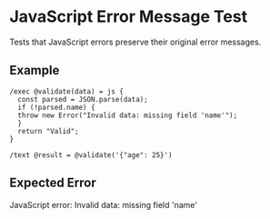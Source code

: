# JavaScript Error Message Test

Tests that JavaScript errors preserve their original error messages.

## Example

```mlld
/exec @validate(data) = js {
  const parsed = JSON.parse(data);
  if (!parsed.name) {
  throw new Error("Invalid data: missing field 'name'");
  }
  return "Valid";
}

/text @result = @validate('{"age": 25}')
```

## Expected Error

JavaScript error: Invalid data: missing field 'name'